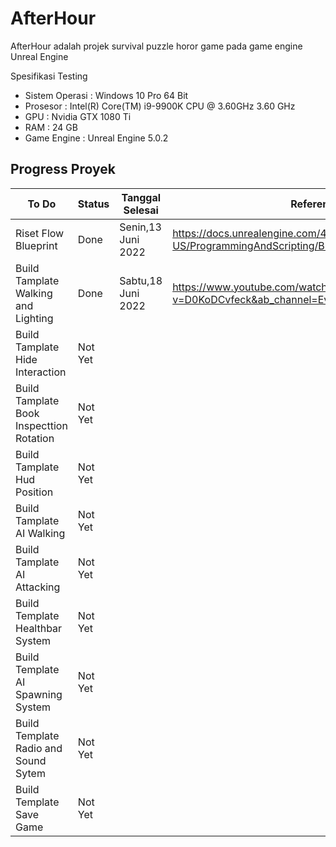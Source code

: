 # AfterHour

AfterHour adalah projek survival puzzle horor game pada game engine Unreal Engine

Spesifikasi Testing
- Sistem Operasi : Windows 10 Pro 64 Bit
- Prosesor : Intel(R) Core(TM) i9-9900K CPU @ 3.60GHz 3.60 GHz
- GPU : Nvidia GTX 1080 Ti
- RAM : 24 GB
- Game Engine : Unreal Engine 5.0.2

## Progress Proyek

To Do | Status | Tanggal Selesai | Referensi
--- | --- | --- | ---
Riset Flow Blueprint | Done | Senin,13 Juni 2022 | https://docs.unrealengine.com/4.27/en-US/ProgrammingAndScripting/Blueprints/UserGuide/Types/
Build Tamplate Walking and Lighting | Done | Sabtu,18 Juni 2022 | https://www.youtube.com/watch?v=D0KoDCvfeck&ab_channel=EvilDoUsHarm
Build Tamplate Hide Interaction | Not Yet | |
Build Tamplate Book Inspecttion Rotation | Not Yet |
Build Tamplate Hud Position | Not Yet |
Build Tamplate AI Walking | Not Yet |
Build Tamplate AI Attacking | Not Yet |
Build Template Healthbar System | Not Yet |
Build Template AI Spawning System | Not Yet |
Build Template Radio and Sound Sytem | Not Yet |
Build Template Save Game | Not Yet |